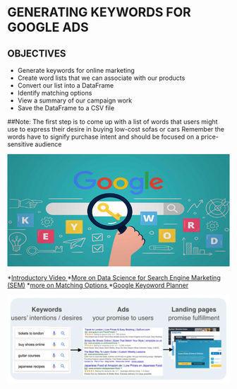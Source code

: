 # GENERATING KEYWORDS FOR GOOGLE ADS


## OBJECTIVES

  * Generate keywords for online marketing	
  * Create word lists that we can associate with our products
  * Convert our list into a DataFrame
  * Identify matching options
  * View a summary of our campaign work
  * Save the DataFrame to a CSV file
  
##Note:
The first step is to come up with a list of words that users might use to express their desire in buying low-cost sofas or cars
Remember the words have to signify purchase intent and should
be focused on a price-sensitive audience  

![google_keywords](./img1.png)

*[Introductory Video ]()
*[More on Data Science for Search Engine Marketing (SEM)](https://www.datacamp.com/community/tutorials/sem-data-science)
*[more on Matching Options ](https://support.google.com/google-ads/answer/7478529)
*[Google Keyoword Planner ](https://ads.google.com/home/tools/keyword-planner/)

![google_keywords](./img2.png)



